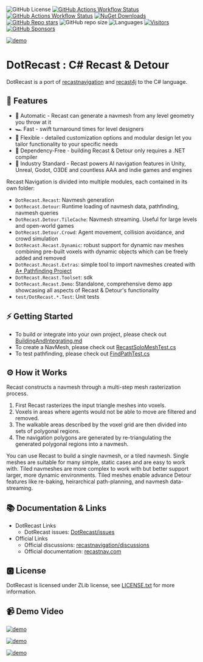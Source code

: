 
![GitHub License](https://img.shields.io/github/license/ikpil/DotRecast?style=for-the-badge)
[![GitHub Actions Workflow Status](https://img.shields.io/github/actions/workflow/status/ikpil/DotRecast/dotnet.yml?style=for-the-badge&logo=github)](https://github.com/ikpil/DotRecast/actions/workflows/dotnet.yml)
[![GitHub Actions Workflow Status](https://img.shields.io/github/actions/workflow/status/ikpil/DotRecast/codeql.yml?style=for-the-badge&logo=github&label=CODEQL)](https://github.com/ikpil/DotRecast/actions/workflows/codeql.yml)
[![NuGet Downloads](https://img.shields.io/nuget/dt/DotRecast.Core?style=for-the-badge&logo=nuget&label=NUGET)](https://www.nuget.org/packages/DotRecast.Core)
[![GitHub Repo stars](https://img.shields.io/github/stars/ikpil/DotRecast?style=for-the-badge&logo=github)](https://github.com/ikpil/DotRecast)
![GitHub repo size](https://img.shields.io/github/repo-size/ikpil/DotRecast?style=for-the-badge)
![Languages](https://img.shields.io/github/languages/top/ikpil/DotRecast?style=for-the-badge)
[![Visitors](https://api.visitorbadge.io/api/daily?path=ikpil%2FDotRecast&countColor=%23263759)](https://visitorbadge.io/status?path=ikpil%2FDotRecast)
[![GitHub Sponsors](https://img.shields.io/github/sponsors/ikpil?style=for-the-badge&logo=GitHub-Sponsors&link=https%3A%2F%2Fgithub.com%2Fsponsors%2Fikpil)](https://github.com/sponsors/ikpil)

[![demo](https://user-images.githubusercontent.com/313821/266750582-8cf67832-1206-4b58-8c1f-7205210cbf22.gif)](https://youtu.be/zIFIgziKLhQ)

# DotRecast : C# Recast & Detour

DotRecast is a port of [recastnavigation](https://github.com/recastnavigation/recastnavigation) and [recast4j](https://github.com/ppiastucki/recast4j) to the C# language.

## 🚀 Features
 
- 🤖 Automatic - Recast can generate a navmesh from any level geometry you throw at it
- 🏎️ Fast - swift turnaround times for level designers
- 🧘 Flexible - detailed customization options and modular design let you tailor functionality to your specific needs
- 🚫 Dependency-Free - building Recast & Detour only requires a .NET compiler
- 💪 Industry Standard - Recast powers AI navigation features in Unity, Unreal, Godot, O3DE and countless AAA and indie games and engines

Recast Navigation is divided into multiple modules, each contained in its own folder:

- `DotRecast.Recast`: Navmesh generation
- `DotRecast.Detour`: Runtime loading of navmesh data, pathfinding, navmesh queries
- `DotRecast.Detour.TileCache`: Navmesh streaming. Useful for large levels and open-world games
- `DotRecast.Detour.Crowd`: Agent movement, collision avoidance, and crowd simulation
- `DotRecast.Recast.Dynamic`: robust support for dynamic nav meshes combining pre-built voxels with dynamic objects which can be freely added and removed
- `DotRecast.Recast.Extras`: simple tool to import navmeshes created with [A* Pathfinding Project](https://arongranberg.com/astar/)
- `DotRecast.Recast.Toolset`: sdk
- `DotRecast.Recast.Demo`: Standalone, comprehensive demo app showcasing all aspects of Recast & Detour's functionality
- `test/DotRecast.*.Test`: Unit tests

## ⚡ Getting Started
 
- To build or integrate into your own project, please check out [BuildingAndIntegrating.md](BuildingAndIntegrating.md)
- To create a NavMesh, please check out [RecastSoloMeshTest.cs](test/DotRecast.Recast.Test/RecastSoloMeshTest.cs)
- To test pathfinding, please check out [FindPathTest.cs](test/DotRecast.Detour.Test/FindPathTest.cs)

## ⚙ How it Works

Recast constructs a navmesh through a multi-step mesh rasterization process.

1. First Recast rasterizes the input triangle meshes into voxels.
2. Voxels in areas where agents would not be able to move are filtered and removed.
3. The walkable areas described by the voxel grid are then divided into sets of polygonal regions.
4. The navigation polygons are generated by re-triangulating the generated polygonal regions into a navmesh.

You can use Recast to build a single navmesh, or a tiled navmesh.
Single meshes are suitable for many simple, static cases and are easy to work with.
Tiled navmeshes are more complex to work with but better support larger, more dynamic environments.  Tiled meshes enable advance Detour features like re-baking, heirarchical path-planning, and navmesh data-streaming.

## 📚 Documentation & Links

- DotRecast Links
  - DotRecast issues: [DotRecast/issues](https://github.com/ikpil/DotRecast/issues)
- Official Links
  - Official discussions: [recastnavigation/discussions](https://github.com/recastnavigation/recastnavigation/discussions)
  - Official documentation: [recastnav.com](https://recastnav.com)
## 🅾 License

DotRecast is licensed under ZLib license, see [LICENSE.txt](LICENSE.txt) for more information.

## 📹 Demo Video

[![demo](https://img.youtube.com/vi/zIFIgziKLhQ/0.jpg)](https://youtu.be/zIFIgziKLhQ)

[![demo](https://img.youtube.com/vi/CPvc19gNUEk/0.jpg)](https://youtu.be/CPvc19gNUEk)

[![demo](https://img.youtube.com/vi/pe5jpGUNPRg/0.jpg)](https://youtu.be/pe5jpGUNPRg)

